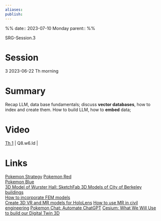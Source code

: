 ```yaml
---
aliases: 
publish:
---
```


%%
date:: 2023-07-10 Monday
parent::
%%

SRG-Session.3
# Session
 3  2023-06-22 Th morning
# Summary
 Recap LLM, data base fundamentals; discuss **vector databases**, how to index and create them. How to build LLM, how to **embed** data; 

# Video 
 [Th 1](https://berkeley.zoom.us/rec/share/_BhVFSsJZDX9TtfhJyxjEq4Zv-eH3PWHjmicjiBMu6xPpGQjy-41rom52GGpXmag.zUCBCtEYP4YqosL2?startTime=1687451355000) | Q8.w6.Id |
# Links
[Pokemon Strategy](https://arxiv.org/pdf/2306.03024.pdf)
[Pokemon Red](https://archive.org/details/pokemon-red-version)   
[Pokemon Blue](https://archive.org/details/pokemon-blue-version-gb)  
[3D Model of Wurster Hall: SketchFab ](https://sketchfab.com/3d-models/wurster-hall-uc-berkeley-96093606dafe43f5afd500329a80bcbe) 
[3D Models of City of Berkeley buildings](https://www.cgtrader.com/3d-models/exterior/cityscape/berkeley)  
[How to incorporate FEM models](https://github.com/mikolalysenko/femgl)  
[Create 3D VR and MR models for HoloLens](https://aframe.io/) 
[How to use MR in civil engineering](https://fieldtech.trimble.com/resources/mixed-reality/trimble-xr10-with-hololens-2) 
[Pokemon Chat: Automate ChatGPT](https://arxiv.org/abs/2306.03024) 
[Cesium: What We Will Use to build our Digital Twin 3D](https://sandcastle.cesium.com/)
